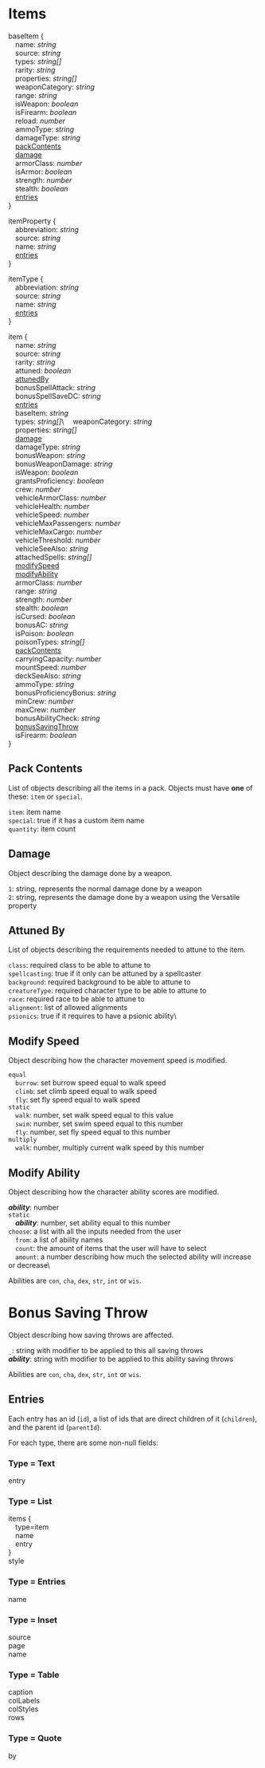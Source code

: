 # Items

baseItem {  
&emsp;name: *string*    
&emsp;source: *string*    
&emsp;types: *string[]*\
&emsp;rarity: *string*\
&emsp;properties: *string[]*\
&emsp;weaponCategory: *string*\
&emsp;range: *string*\
&emsp;isWeapon: *boolean*\
&emsp;isFirearm: *boolean*\
&emsp;reload: *number*\
&emsp;ammoType: *string*\
&emsp;damageType: *string*\
&emsp;[packContents](#pack-contents)\
&emsp;[damage](#damage)\
&emsp;armorClass: *number*\
&emsp;isArmor: *boolean*\
&emsp;strength: *number*\
&emsp;stealth: *boolean*\
&emsp;[entries](#entries)\
}

itemProperty {\
&emsp;abbreviation: *string*\
&emsp;source: *string*\
&emsp;name: *string*\
&emsp;[entries](#entries)\
}

itemType {\
&emsp;abbreviation: *string*\
&emsp;source: *string*\
&emsp;name: *string*\
&emsp;[entries](#entries)\
}

item {\
&emsp;name: *string*\
&emsp;source: *string*\
&emsp;rarity: *string*\
&emsp;attuned: *boolean*\
&emsp;[attunedBy](#attuned-by)\
&emsp;bonusSpellAttack: *string*\
&emsp;bonusSpellSaveDC: *string*\
&emsp;[entries](#entries)\
&emsp;baseItem: *string*\
&emsp;types: *string[]*\\
&emsp;weaponCategory: *string*\
&emsp;properties: *string[]*\
&emsp;[damage](#damage)\
&emsp;damageType: *string*\
&emsp;bonusWeapon: *string*\
&emsp;bonusWeaponDamage: *string*\
&emsp;isWeapon: *boolean*\
&emsp;grantsProficiency: *boolean*\
&emsp;crew: *number*\
&emsp;vehicleArmorClass: *number*\
&emsp;vehicleHealth: *number*\
&emsp;vehicleSpeed: *number*\
&emsp;vehicleMaxPassengers: *number*\
&emsp;vehicleMaxCargo: *number*\
&emsp;vehicleThreshold: *number*\
&emsp;vehicleSeeAlso: *string*\
&emsp;attachedSpells: *string[]*\
&emsp;[modifySpeed](#modify-speed)\
&emsp;[modifyAbility](#modify-ability)\
&emsp;armorClass: *number*\
&emsp;range: *string*\
&emsp;strength: *number*\
&emsp;stealth: *boolean*\
&emsp;isCursed: *boolean*\
&emsp;bonusAC: *string*\
&emsp;isPoison: *boolean*\
&emsp;poisonTypes: *string[]*\
&emsp;[packContents](#pack-contents)\
&emsp;carryingCapacity: *number*\
&emsp;mountSpeed: *number*\
&emsp;deckSeeAlso: *string*\
&emsp;ammoType: *string*\
&emsp;bonusProficiencyBonus: *string*\
&emsp;minCrew: *number*\
&emsp;maxCrew: *number*\
&emsp;bonusAbilityCheck: *string*\
&emsp;[bonusSavingThrow](#bonus-saving-throw)\
&emsp;isFirearm: *boolean*\
}

## Pack Contents

List of objects describing all the items in a pack. Objects must have **one** of these: `item` or `special`.

`item`: item name\
`special`: true if it has a custom item name\
`quantity`: item count

## Damage

Object describing the damage done by a weapon.

`1`: string, represents the normal damage done by a weapon\
`2`: string, represents the damage done by a weapon using the Versatile property

## Attuned By

List of objects describing the requirements needed to attune to the item.

`class`: required class to be able to attune to\
`spellcasting`: true if it only can be attuned by a spellcaster\
`background`: required background to be able to attune to\
`creatureType`: required character type to be able to attune to\
`race`: required race to be able to attune to\
`alignment`: list of allowed alignments\
`psionics`: true if it requires to have a psionic ability\

## Modify Speed

Object describing how the character movement speed is modified.

`equal`\
&emsp;`burrow`: set burrow speed equal to walk speed\
&emsp;`climb`: set climb speed equal to walk speed\
&emsp;`fly`: set fly speed equal to walk speed\
`static`\
&emsp;`walk`: number, set walk speed equal to this value\
&emsp;`swim`: number, set swim speed equal to this number\
&emsp;`fly`: number, set fly speed equal to this number\
`multiply`\
&emsp;`walk`: number, multiply current walk speed by this number

## Modify Ability

Object describing how the character ability scores are modified.

***ability***: number\
`static`\
&emsp;***ability***: number, set ability equal to this number\
`choose`: a list with all the inputs needed from the user\
&emsp;`from`: a list of ability names\
&emsp;`count`: the amount of items that the user will have to select\
&emsp;`amount`: a number describing how much the selected ability will increase or decrease\

Abilities are `con`, `cha`, `dex`, `str`, `int` or `wis`.

# Bonus Saving Throw

Object describing how saving throws are affected.

`_`: string with modifier to be applied to this all saving throws\
***ability***: string with modifier to be applied to this ability saving throws


Abilities are `con`, `cha`, `dex`, `str`, `int` or `wis`.

## Entries

Each entry has an id (`id`), a list of ids that are direct children of it (`children`), and the parent id (`parentId`).

For each type, there are some non-null fields:

### Type = Text
entry

### Type = List
items {  
&emsp;type=item  
&emsp;name  
&emsp;entry  
}  
style

### Type = Entries
name

### Type = Inset
source  
page  
name

### Type = Table
caption  
colLabels  
colStyles  
rows

### Type = Quote
by